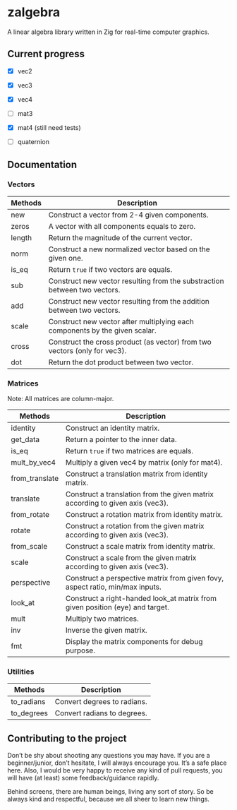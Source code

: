 # zalgebra
A linear algebra library written in Zig for real-time computer graphics.


## Current progress
- [x] vec2
- [x] vec3
- [x] vec4
- [ ] mat3
- [x] mat4 (still need tests)
- [ ] quaternion


## Documentation

### Vectors

Methods | Description
------------ | -------------
new | Construct a vector from 2-4 given components.
zeros | A vector with all components equals to zero.
length | Return the magnitude of the current vector.
norm | Construct a new normalized vector based on the given one.
is_eq | Return `true` if two vectors are equals.
sub | Construct new vector resulting from the substraction between two vectors.
add | Construct new vector resulting from the addition between two vectors.
scale | Construct new vector after multiplying each components by the given scalar.
cross | Construct the cross product (as vector) from two vectors (only for vec3).
dot | Return the dot product between two vector.

### Matrices
Note: All matrices are column-major.

Methods | Description
------------ | -------------
identity | Construct an identity matrix.
get_data | Return a pointer to the inner data.
is_eq | Return `true` if two matrices are equals.
mult_by_vec4 | Multiply a given vec4 by matrix (only for mat4).
from_translate | Construct a translation matrix from identity matrix.
translate | Construct a translation from the given matrix according to given axis (vec3).
from_rotate | Construct a rotation matrix from identity matrix.
rotate | Construct a rotation from the given matrix according to given axis (vec3).
from_scale | Construct a scale matrix from identity matrix.
scale | Construct a scale from the given matrix according to given axis (vec3).
perspective | Construct a perspective matrix from given fovy, aspect ratio, min/max inputs.
look_at | Construct a right-handed look_at matrix from given position (eye) and target.
mult | Multiply two matrices.
inv | Inverse the given matrix.
fmt | Display the matrix components for debug purpose.

### Utilities

Methods | Description
------------ | -------------
to_radians | Convert degrees to radians.
to_degrees | Convert radians to degrees.


## Contributing to the project

Don’t be shy about shooting any questions you may have. If you are a beginner/junior, don’t hesitate, I will always encourage you. It’s a safe place here. Also, I would be very happy to receive any kind of pull requests, you will have (at least) some feedback/guidance rapidly.

Behind screens, there are human beings, living any sort of story. So be always kind and respectful, because we all sheer to learn new things.
